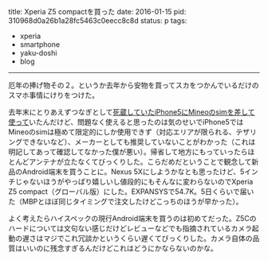 title: Xperia Z5 compactを買った
date: 2016-01-15
pid: 310968d0a26b1a28fc5463c0eecc8c8d
status: p
tags:
- xperia
- smartphone
- yaku-doshi
- blog
---

厄年の捧げ物その２。というか去年から安物を買ってスカをつかんでいるだけのスマホ事情にけりをつけた。

去年末にとりあえずつなぎとして[死蔵していたiPhone5にMineoのsimを差して使って][1]いたんだけど、問題なく使えると思ったのは気のせいでiPhone5ではMineoのsimは極めて限定的にしか使用できず（対応エリアが限られる、テザリングできないなど）、メーカーとしても推奨していないことがわかった（これは明記してあって確認してなかった僕が悪い）。帰省して地方にもっていったらほとんどアンテナが立たなくてびっくりした。こらだめだということで観念して新品のAndroid端末を買うことに。Nexus 5Xにしようかなとも思ったけど、5インチじゃないほうがやっぱり嬉しいし値段的にもそんなに変わらないのでXperia Z5 compact（グローバル版）にした。EXPANSYSで54.7K。5日くらいで届いた（MBPとほぼ同じタイミングで注文したけどこっちのほうが早かった）。

よく考えたらハイスペックの現行Android端末を買うのは初めてだった。Z5Cのハードについては文句ない感じだけどレビューなどでも指摘されているカメラ起動の遅さはマジでこれ冗談かというくらい遅くてびっくりした。カメラ自体の品質はいいのに残念すぎるんだけどこれはどうにかならないのかな。

[1]:	/2015/12/16/201512/return-to-ios/
